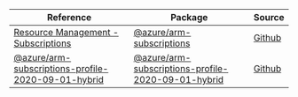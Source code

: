 | Reference | Package | Source |
|---|---|---|
|[Resource Management - Subscriptions](arm-subscriptions-readme.md)|[@azure/arm-subscriptions](https://www.npmjs.com/package/@azure/arm-subscriptions)|[Github](https://github.com/Azure/azure-sdk-for-js/blob/main/sdk/subscription/arm-subscriptions)|
|[@azure/arm-subscriptions-profile-2020-09-01-hybrid](arm-subscriptions-profile-2020-09-01-hybrid-readme.md)|[@azure/arm-subscriptions-profile-2020-09-01-hybrid](https://www.npmjs.com/package/@azure/arm-subscriptions-profile-2020-09-01-hybrid)|[Github](https://github.com/Azure/azure-sdk-for-js/blob/main/sdk/subscription/arm-subscriptions-profile-2020-09-01-hybrid)|
